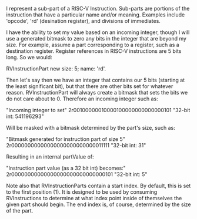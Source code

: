 I represent a sub-part of a RISC-V Instruction. Sub-parts are portions of the instruction that have a particular name and/or meaning. Examples include 'opcode', 'rd' (desination register), and divisions of immediates.
  
I have the ability to set my value based on an incoming integer, though I will use a generated bitmask to zero any bits in the integer that are beyond my size. For example, assume a part corresponding to a register, such as a destination register. Register references in RISC-V instructions are 5 bits long. So we would:
  
RVInstructionPart new
	size: 5;
	name: 'rd'.

Then let's say then we have an integer that contains our 5 bits (starting at the least significant bit), but that there are other bits set for whatever reason. RVInstructionPart will always create a bitmask that sets the bits we do not care about to 0. Therefore an incoming integer such as:

"Incoming integer to set"
2r00100000010000100000000000000101 "32-bit int:  541196293"

Will be masked with a bitmask determined by the part's size, such as:

"Bitmask generated for instruction part of size 5"
2r00000000000000000000000000011111 "32-bit int: 31"

Resulting in an internal partValue of:

"Instruction part value (as a 32 bit int) becomes:"
2r00000000000000000000000000000101 "32-bit int: 5"

Note also that RVInstructionParts contain a start index. By default, this is set to the first position (1). It is designed to be used by consuming RVInstructions to determine at what index point inside of themselves the given part should begin. The end index is, of course, determined by the size of the part.
